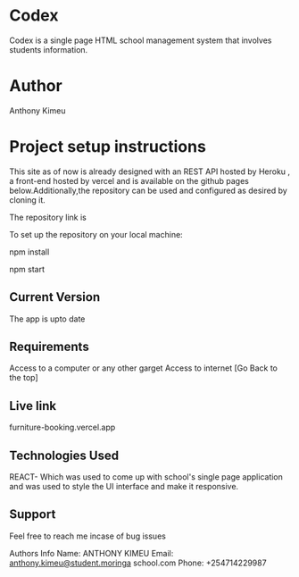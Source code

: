 # Codex

Codex is a single page HTML school management system that involves students information.

# Author

Anthony Kimeu

# Project setup instructions

This site as of now is already designed with an REST API hosted by Heroku , a front-end hosted by vercel and is available on the github pages below.Additionally,the repository can be used and configured as desired by cloning it.

The repository link is

To set up the repository on your local machine:

npm install

npm start



## Current Version
The app is upto date


## Requirements
Access to a computer or any other garget
Access to internet [Go Back to the top]


## Live link


furniture-booking.vercel.app

## Technologies Used


REACT- Which was used to come up with school's single page application and was used to style the UI interface and make it responsive.


## Support


Feel free to reach me incase of bug issues



Authors Info
Name: ANTHONY KIMEU
Email: anthony.kimeu@student.moringa school.com
Phone: +254714229987





